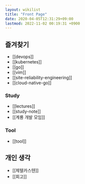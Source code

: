 ```yaml
---
layout: wikilist
title: "Front Page"
date: 2020-04-05T12:31:29+09:00
lastmod: 2022-11-02 00:19:31 +0900
---
```


## 즐겨찾기
- [[devops]]
- [[kubernetes]]
- [[go]]
- [[vim]]
- [[site-reliability-engineering]]
- [[cloud-native-go]]

### Study
- [[lectures]]
- [[study-note]]
- [[계룡 개발 모임]]

### Tool
- [[tool]]

## 개인 생각
- [[제텔카스텐]]
- [[회고]]
